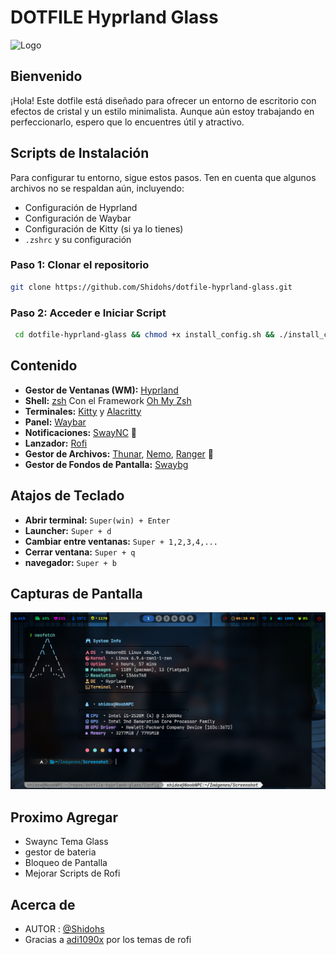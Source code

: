 # DOTFILE Hyprland Glass

![Logo](https://repository-images.githubusercontent.com/470730648/c4c69fe5-dc70-42b8-aae1-3a6d303656c0)

## Bienvenido

¡Hola! Este dotfile está diseñado para ofrecer un entorno de escritorio con efectos de cristal y un estilo minimalista. Aunque aún estoy trabajando en perfeccionarlo, espero que lo encuentres útil y atractivo.

## Scripts de Instalación

Para configurar tu entorno, sigue estos pasos. Ten en cuenta que algunos archivos no se respaldan aún, incluyendo:

- Configuración de Hyprland
- Configuración de Waybar
- Configuración de Kitty (si ya lo tienes)
- `.zshrc` y su configuración

### Paso 1: Clonar el repositorio

``` bash
git clone https://github.com/Shidohs/dotfile-hyprland-glass.git
```
### Paso 2: Acceder e Iniciar Script
``` bash
 cd dotfile-hyprland-glass && chmod +x install_config.sh && ./install_config.sh
```

## Contenido

- **Gestor de Ventanas (WM):** [Hyprland](https://github.com/baskerville/bspwm)
- **Shell:** [zsh](https://wiki.archlinux.org/index.php/zsh) Con el Framework [Oh My Zsh](https://github.com/ohmyzsh/ohmyzsh)
- **Terminales:** [Kitty](https://github.com/kovidgoyal/kitty) y [Alacritty](https://github.com/alacritty/alacritty)
- **Panel:** [Waybar](https://github.com/Alexays/Waybar)
- **Notificaciones:** [SwayNC](https://github.com/ErikReider/SwayNotificationCenter) 🔔
- **Lanzador:** [Rofi](https://github.com/davatorium/rofi)
- **Gestor de Archivos:** [Thunar](https://wiki.archlinux.org/index.php/Thunar), [Nemo](https://github.com/linuxmint/nemo), [Ranger](https://github.com/ranger/ranger) 📂
- **Gestor de Fondos de Pantalla:** [Swaybg](https://feh.finalrewind.org/)

## Atajos de Teclado

- **Abrir terminal:** `Super(win) + Enter`
- **Launcher:** `Super + d`
- **Cambiar entre ventanas:** `Super + 1,2,3,4,...`
- **Cerrar ventana:** `Super + q`
- **navegador:** `Super + b`

## Capturas de Pantalla

![Preview](screenshot/hyprland.png)

## Proximo Agregar

- Swaync Tema Glass
- gestor de bateria 
- Bloqueo de Pantalla
- Mejorar Scripts de Rofi




## Acerca de

- AUTOR : [@Shidohs](https://github.com/Shidohs)
- Gracias a [adi1090x](https://github.com/adi1090x/rofi) por los temas de rofi
